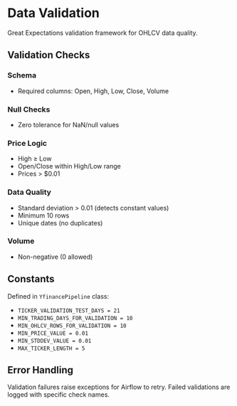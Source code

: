 # Data Validation

Great Expectations validation framework for OHLCV data quality.

## Validation Checks

### Schema
- Required columns: Open, High, Low, Close, Volume

### Null Checks
- Zero tolerance for NaN/null values

### Price Logic
- High ≥ Low
- Open/Close within High/Low range
- Prices > $0.01

### Data Quality
- Standard deviation > 0.01 (detects constant values)
- Minimum 10 rows
- Unique dates (no duplicates)

### Volume
- Non-negative (0 allowed)

## Constants

Defined in `YfinancePipeline` class:
- `TICKER_VALIDATION_TEST_DAYS = 21`
- `MIN_TRADING_DAYS_FOR_VALIDATION = 10`
- `MIN_OHLCV_ROWS_FOR_VALIDATION = 10`
- `MIN_PRICE_VALUE = 0.01`
- `MIN_STDDEV_VALUE = 0.01`
- `MAX_TICKER_LENGTH = 5`

## Error Handling

Validation failures raise exceptions for Airflow to retry. Failed validations are logged with specific check names.
